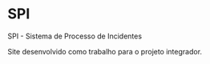 # SPI
SPI - Sistema de Processo de Incidentes

Site desenvolvido como trabalho para o projeto integrador.
